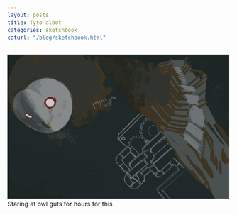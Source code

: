 ```yaml
---
layout: posts
title: Tyto albot
categories: sketchbook
caturl: "/blog/sketchbook.html"
---
```

<a href="/images/for-posts/mech_owl_wip.png" target="_blank"><img src="/images/for-posts/mech_owl_wip.png" width="500px"></a>
<br>Staring at owl guts for hours for this